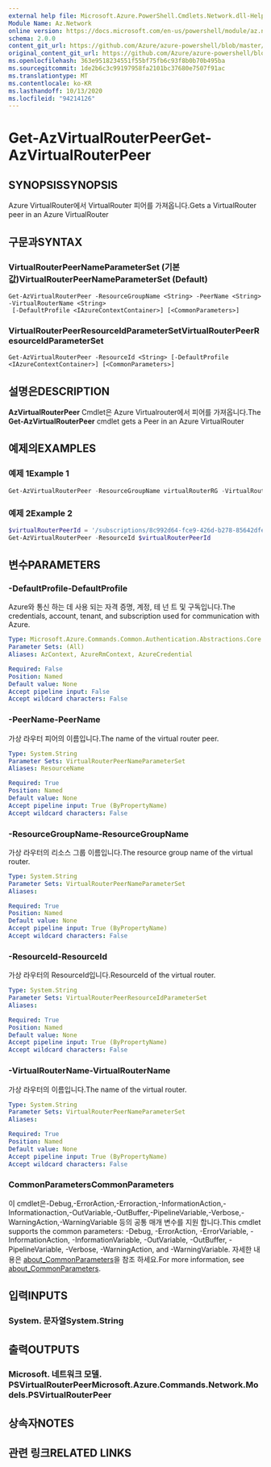 ```yaml
---
external help file: Microsoft.Azure.PowerShell.Cmdlets.Network.dll-Help.xml
Module Name: Az.Network
online version: https://docs.microsoft.com/en-us/powershell/module/az.network/get-azvirtualrouterpeer
schema: 2.0.0
content_git_url: https://github.com/Azure/azure-powershell/blob/master/src/Network/Network/help/Get-AzVirtualRouterPeer.md
original_content_git_url: https://github.com/Azure/azure-powershell/blob/master/src/Network/Network/help/Get-AzVirtualRouterPeer.md
ms.openlocfilehash: 363e9518234551f55bf75fb6c93f8b0b70b495ba
ms.sourcegitcommit: 1de2b6c3c99197958fa2101bc37680e7507f91ac
ms.translationtype: MT
ms.contentlocale: ko-KR
ms.lasthandoff: 10/13/2020
ms.locfileid: "94214126"
---
```

# <span data-ttu-id="abb85-101">Get-AzVirtualRouterPeer</span><span class="sxs-lookup"><span data-stu-id="abb85-101">Get-AzVirtualRouterPeer</span></span>

## <span data-ttu-id="abb85-102">SYNOPSIS</span><span class="sxs-lookup"><span data-stu-id="abb85-102">SYNOPSIS</span></span>
<span data-ttu-id="abb85-103">Azure VirtualRouter에서 VirtualRouter 피어를 가져옵니다.</span><span class="sxs-lookup"><span data-stu-id="abb85-103">Gets a VirtualRouter peer in an Azure VirtualRouter</span></span>

## <span data-ttu-id="abb85-104">구문과</span><span class="sxs-lookup"><span data-stu-id="abb85-104">SYNTAX</span></span>

### <span data-ttu-id="abb85-105">VirtualRouterPeerNameParameterSet (기본값)</span><span class="sxs-lookup"><span data-stu-id="abb85-105">VirtualRouterPeerNameParameterSet (Default)</span></span>
```
Get-AzVirtualRouterPeer -ResourceGroupName <String> -PeerName <String> -VirtualRouterName <String>
 [-DefaultProfile <IAzureContextContainer>] [<CommonParameters>]
```

### <span data-ttu-id="abb85-106">VirtualRouterPeerResourceIdParameterSet</span><span class="sxs-lookup"><span data-stu-id="abb85-106">VirtualRouterPeerResourceIdParameterSet</span></span>
```
Get-AzVirtualRouterPeer -ResourceId <String> [-DefaultProfile <IAzureContextContainer>] [<CommonParameters>]
```

## <span data-ttu-id="abb85-107">설명은</span><span class="sxs-lookup"><span data-stu-id="abb85-107">DESCRIPTION</span></span>
<span data-ttu-id="abb85-108">**AzVirtualRouterPeer** Cmdlet은 Azure Virtualrouter에서 피어를 가져옵니다.</span><span class="sxs-lookup"><span data-stu-id="abb85-108">The **Get-AzVirtualRouterPeer** cmdlet gets a Peer in an Azure VirtualRouter</span></span>

## <span data-ttu-id="abb85-109">예제의</span><span class="sxs-lookup"><span data-stu-id="abb85-109">EXAMPLES</span></span>

### <span data-ttu-id="abb85-110">예제 1</span><span class="sxs-lookup"><span data-stu-id="abb85-110">Example 1</span></span>
```powershell
Get-AzVirtualRouterPeer -ResourceGroupName virtualRouterRG -VirtualRouterName virtualRouter -PeerName csr
```

### <span data-ttu-id="abb85-111">예제 2</span><span class="sxs-lookup"><span data-stu-id="abb85-111">Example 2</span></span>
```powershell
$virtualRouterPeerId = '/subscriptions/8c992d64-fce9-426d-b278-85642dfeab03/resourceGroups/virtualRouterRG/providers/Microsoft.Network/virtualRouters/virtualRouter/peerings/csr'
Get-AzVirtualRouterPeer -ResourceId $virtualRouterPeerId
```

## <span data-ttu-id="abb85-112">변수</span><span class="sxs-lookup"><span data-stu-id="abb85-112">PARAMETERS</span></span>

### <span data-ttu-id="abb85-113">-DefaultProfile</span><span class="sxs-lookup"><span data-stu-id="abb85-113">-DefaultProfile</span></span>
<span data-ttu-id="abb85-114">Azure와 통신 하는 데 사용 되는 자격 증명, 계정, 테 넌 트 및 구독입니다.</span><span class="sxs-lookup"><span data-stu-id="abb85-114">The credentials, account, tenant, and subscription used for communication with Azure.</span></span>

```yaml
Type: Microsoft.Azure.Commands.Common.Authentication.Abstractions.Core.IAzureContextContainer
Parameter Sets: (All)
Aliases: AzContext, AzureRmContext, AzureCredential

Required: False
Position: Named
Default value: None
Accept pipeline input: False
Accept wildcard characters: False
```

### <span data-ttu-id="abb85-115">-PeerName</span><span class="sxs-lookup"><span data-stu-id="abb85-115">-PeerName</span></span>
<span data-ttu-id="abb85-116">가상 라우터 피어의 이름입니다.</span><span class="sxs-lookup"><span data-stu-id="abb85-116">The name of the virtual router peer.</span></span>

```yaml
Type: System.String
Parameter Sets: VirtualRouterPeerNameParameterSet
Aliases: ResourceName

Required: True
Position: Named
Default value: None
Accept pipeline input: True (ByPropertyName)
Accept wildcard characters: False
```

### <span data-ttu-id="abb85-117">-ResourceGroupName</span><span class="sxs-lookup"><span data-stu-id="abb85-117">-ResourceGroupName</span></span>
<span data-ttu-id="abb85-118">가상 라우터의 리소스 그룹 이름입니다.</span><span class="sxs-lookup"><span data-stu-id="abb85-118">The resource group name of the virtual router.</span></span>

```yaml
Type: System.String
Parameter Sets: VirtualRouterPeerNameParameterSet
Aliases:

Required: True
Position: Named
Default value: None
Accept pipeline input: True (ByPropertyName)
Accept wildcard characters: False
```

### <span data-ttu-id="abb85-119">-ResourceId</span><span class="sxs-lookup"><span data-stu-id="abb85-119">-ResourceId</span></span>
<span data-ttu-id="abb85-120">가상 라우터의 ResourceId입니다.</span><span class="sxs-lookup"><span data-stu-id="abb85-120">ResourceId of the virtual router.</span></span>

```yaml
Type: System.String
Parameter Sets: VirtualRouterPeerResourceIdParameterSet
Aliases:

Required: True
Position: Named
Default value: None
Accept pipeline input: True (ByPropertyName)
Accept wildcard characters: False
```

### <span data-ttu-id="abb85-121">-VirtualRouterName</span><span class="sxs-lookup"><span data-stu-id="abb85-121">-VirtualRouterName</span></span>
<span data-ttu-id="abb85-122">가상 라우터의 이름입니다.</span><span class="sxs-lookup"><span data-stu-id="abb85-122">The name of the virtual router.</span></span>

```yaml
Type: System.String
Parameter Sets: VirtualRouterPeerNameParameterSet
Aliases:

Required: True
Position: Named
Default value: None
Accept pipeline input: True (ByPropertyName)
Accept wildcard characters: False
```

### <span data-ttu-id="abb85-123">CommonParameters</span><span class="sxs-lookup"><span data-stu-id="abb85-123">CommonParameters</span></span>
<span data-ttu-id="abb85-124">이 cmdlet은-Debug,-ErrorAction,-Erroraction,-InformationAction,-Informationaction,-OutVariable,-OutBuffer,-PipelineVariable,-Verbose,-WarningAction,-WarningVariable 등의 공통 매개 변수를 지원 합니다.</span><span class="sxs-lookup"><span data-stu-id="abb85-124">This cmdlet supports the common parameters: -Debug, -ErrorAction, -ErrorVariable, -InformationAction, -InformationVariable, -OutVariable, -OutBuffer, -PipelineVariable, -Verbose, -WarningAction, and -WarningVariable.</span></span> <span data-ttu-id="abb85-125">자세한 내용은 [about_CommonParameters](http://go.microsoft.com/fwlink/?LinkID=113216)을 참조 하세요.</span><span class="sxs-lookup"><span data-stu-id="abb85-125">For more information, see [about_CommonParameters](http://go.microsoft.com/fwlink/?LinkID=113216).</span></span>

## <span data-ttu-id="abb85-126">입력</span><span class="sxs-lookup"><span data-stu-id="abb85-126">INPUTS</span></span>

### <span data-ttu-id="abb85-127">System. 문자열</span><span class="sxs-lookup"><span data-stu-id="abb85-127">System.String</span></span>

## <span data-ttu-id="abb85-128">출력</span><span class="sxs-lookup"><span data-stu-id="abb85-128">OUTPUTS</span></span>

### <span data-ttu-id="abb85-129">Microsoft. 네트워크 모델. PSVirtualRouterPeer</span><span class="sxs-lookup"><span data-stu-id="abb85-129">Microsoft.Azure.Commands.Network.Models.PSVirtualRouterPeer</span></span>

## <span data-ttu-id="abb85-130">상속자</span><span class="sxs-lookup"><span data-stu-id="abb85-130">NOTES</span></span>

## <span data-ttu-id="abb85-131">관련 링크</span><span class="sxs-lookup"><span data-stu-id="abb85-131">RELATED LINKS</span></span>

